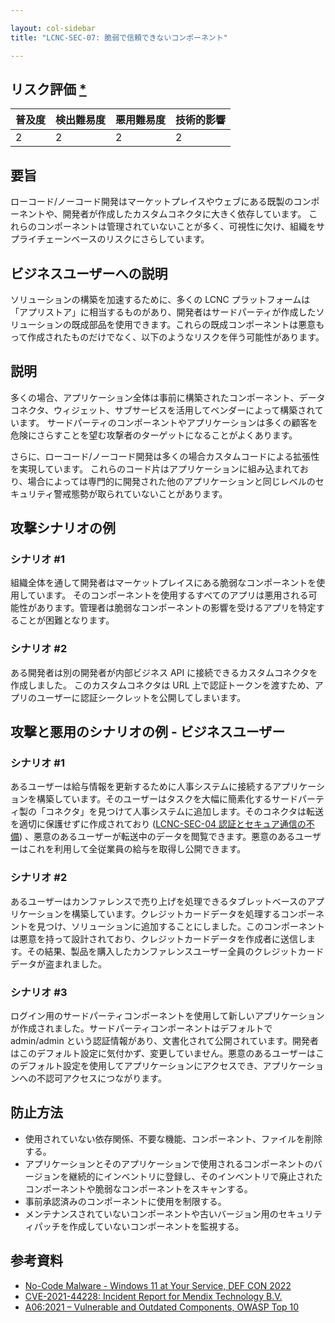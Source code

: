 ```yaml
---

layout: col-sidebar
title: "LCNC-SEC-07: 脆弱で信頼できないコンポーネント"

---
```


## リスク評価 [*](https://owasp.org/www-project-top-ten/2017/Note_About_Risks)

| 普及度 | 検出難易度 | 悪用難易度 | 技術的影響 |
| --- | --- | --- | --- |
| 2 | 2 | 2 | 2 |

## 要旨

ローコード/ノーコード開発はマーケットプレイスやウェブにある既製のコンポーネントや、開発者が作成したカスタムコネクタに大きく依存しています。
これらのコンポーネントは管理されていないことが多く、可視性に欠け、組織をサプライチェーンベースのリスクにさらしています。

## ビジネスユーザーへの説明

ソリューションの構築を加速するために、多くの LCNC プラットフォームは「アプリストア」に相当するものがあり、開発者はサードパーティが作成したソリューションの既成部品を使用できます。これらの既成コンポーネントは悪意もって作成されたものだけでなく、以下のようなリスクを伴う可能性があります。

## 説明

多くの場合、アプリケーション全体は事前に構築されたコンポーネント、データコネクタ、ウィジェット、サブサービスを活用してベンダーによって構築されています。
サードパーティのコンポーネントやアプリケーションは多くの顧客を危険にさらすことを望む攻撃者のターゲットになることがよくあります。

さらに、ローコード/ノーコード開発は多くの場合カスタムコードによる拡張性を実現しています。
これらのコード片はアプリケーションに組み込まれており、場合によっては専門的に開発された他のアプリケーションと同じレベルのセキュリティ警戒態勢が取られていないことがあります。

## 攻撃シナリオの例

### シナリオ #1

組織全体を通して開発者はマーケットプレイスにある脆弱なコンポーネントを使用しています。
そのコンポーネントを使用するすべてのアプリは悪用される可能性があります。管理者は脆弱なコンポーネントの影響を受けるアプリを特定することが困難となります。

### シナリオ #2

ある開発者は別の開発者が内部ビジネス API に接続できるカスタムコネクタを作成しました。
このカスタムコネクタは URL 上で認証トークンを渡すため、アプリのユーザーに認証シークレットを公開してしまいます。

## 攻撃と悪用のシナリオの例 - ビジネスユーザー

### シナリオ #1

あるユーザーは給与情報を更新するために人事システムに接続するアプリケーションを構築しています。そのユーザーはタスクを大幅に簡素化するサードパーティ製の「コネクタ」を見つけて人事システムに追加します。そのコネクタは転送を適切に保護せずに作成されており ([LCNC-SEC-04 認証とセキュア通信の不備](LCNC-SEC-04-Authentication-and-Secure-Communication-Failures.md)) 、悪意のあるユーザーが転送中のデータを閲覧できます。悪意のあるユーザーはこれを利用して全従業員の給与を取得し公開できます。

### シナリオ #2

あるユーザーはカンファレンスで売り上げを処理できるタブレットベースのアプリケーションを構築しています。クレジットカードデータを処理するコンポーネントを見つけ、ソリューションに追加することにしました。このコンポーネントは悪意を持って設計されており、クレジットカードデータを作成者に送信します。その結果、製品を購入したカンファレンスユーザー全員のクレジットカードデータが盗まれました。

### シナリオ #3

ログイン用のサードパーティコンポーネントを使用して新しいアプリケーションが作成されました。サードパーティコンポーネントはデフォルトで admin/admin という認証情報があり、文書化されて公開されています。開発者はこのデフォルト設定に気付かず、変更していません。悪意のあるユーザーはこのデフォルト設定を使用してアプリケーションにアクセスでき、アプリケーションへの不認可アクセスにつながります。

## 防止方法

- 使用されていない依存関係、不要な機能、コンポーネント、ファイルを削除する。
- アプリケーションとそのアプリケーションで使用されるコンポーネントのバージョンを継続的にインベントリに登録し、そのインベントリで廃止されたコンポーネントや脆弱なコンポーネントをスキャンする。
- 事前承認済みのコンポーネントに使用を制限する。
- メンテナンスされていないコンポーネントや古いバージョン用のセキュリティパッチを作成していないコンポーネントを監視する。

## 参考資料

- [No-Code Malware - Windows 11 at Your Service, DEF CON 2022](https://www.youtube.com/watch?v=e8PEIOa6W9M)
- [CVE-2021-44228: Incident Report for Mendix Technology B.V.](https://status.mendix.com/incidents/8j5043my610c)
- [A06:2021 – Vulnerable and Outdated Components, OWASP Top 10](https://owasp.org/Top10/A06_2021-Vulnerable_and_Outdated_Components/)
